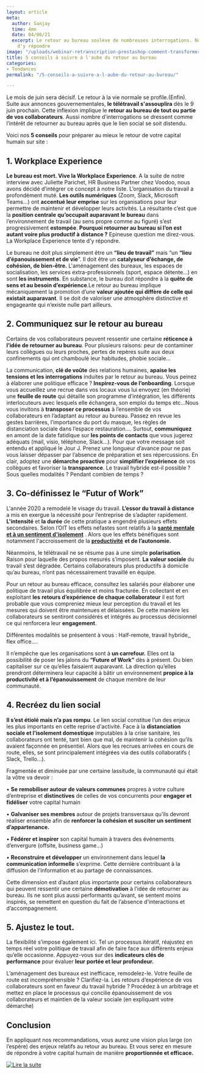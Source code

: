 ```yaml
---
layout: article
meta:
  author: Sanjay
  time: 4mn
  date: 04/06/21
  excerpt: Le retour au bureau soulève de nombreuses interrogations. Nous avons tenté
    d'y répondre
image: "/uploads/webinar-retranscription-prestashop-comment-transformer-la-periode-d-essai-a-tous-les-couts-9.png"
title: 5 conseils à suivre à l'aube du retour au bureau
categories:
- Tendances
permalink: "/5-conseils-a-suivre-a-l-aube-du-retour-au-bureau/"

---
```

Le mois de juin sera décisif. Le retour à la vie normale se profile.(Enfin). Suite aux annonces gouvernementales, **le télétravail s'assouplira** dès le 9 juin prochain. Cette inflexion implique le **retour au bureau de tout ou partie de vos collaborateurs**. Aussi nombre d'interrogations se dressent comme l’intérêt de retourner au bureau après que le lien social se soit distendu.

Voici nos **5 conseils** pour préparer au mieux le retour de votre capital humain sur site :

## **1. Workplace Experience**

**Le bureau est mort. Vive la Workplace Experience**. A la suite de notre interview avec Juliette Parichet, HR Business Partner chez Voodoo, nous avons décidé d’intégrer ce concept à notre liste. L’organisation du travail a profondément muté. **Les outils numériques** (Zoom, Slack, Microsoft Teams...) ont **accentué leur emprise** sur les organisations pour leur permettre de maintenir et développer leurs activités. La résultante c’est que la **position centrale** **qu’occupait auparavant** **le bureau** dans l’environnement de travail (au sens propre comme au figuré) s’est progressivement **estompée**. **Pourquoi retourner au bureau si l’on est autant voire plus productif à distance ?** Epineuse question me direz-vous. La Workplace Experience tente d’y répondre.

Le bureau ne doit plus simplement être un **“lieu de travail”** mais “un **“lieu d’épanouissement et de vie**”. Il doit être un **catalyseur d’échange, de cohésion, de bien-être.** L'aménagement des bureaux, les espaces de socialisation, les services extra-professionnels (sport, espace détente…) en sont **les instruments**. En substance, le bureau doit répondre à la **quête de sens et au besoin d’expérience**.Le retour au bureau implique mécaniquement la promotion d’une **valeur ajoutée qui diffère de celle qui existait auparavant**. Il se doit de valoriser une atmosphère distinctive et engageante qui n’existe nulle part ailleurs.

## **2. Communiquez sur le retour au bureau**

Certains de vos collaborateurs peuvent ressentir une certaine **réticence à l’idée de retourner au bureau**. Pour plusieurs raisons: peur de contaminer leurs collègues ou leurs proches, pertes de repères suite aux deux confinements qui ont chamboulé leur habitudes, phobie sociale...

La communication, **clé de voûte** des relations humaines, **apaise les tensions et les interrogations** induites par le retour au bureau. Vous peinez à élaborer une politique efficace ? **Inspirez-vous de l’onboarding**. Lorsque vous accueillez une recrue dans vos locaux vous lui envoyez (en théorie) une **feuille de route** qui détaille son programme d’intégration, les différents interlocuteurs avec lesquels elle échangera, son emploi du temps etc...Nous vous invitons à **transposer ce processus** à l’ensemble de vos collaborateurs en l’adaptant au retour au bureau. Passez en revue les gestes barrières, l’importance du port du masque, les règles de distanciation sociale dans l’espace restauration…. Surtout, **communiquez** en amont de la date fatidique sur **les points de contacts** que vous jugerez adéquats (mail, visio, téléphone, Slack…). Pour que votre message soit entendu et appliqué le Jour J. Prenez une longueur d’avance pour ne pas vous laisser dépasser par l’absence de préparation et ses répercussions. En clair, adoptez une **démarche proactive** pour **simplifier l’expérience** de vos collègues et favoriser la **transparence**. Le travail hybride est-il possible ? Sous quelles modalités ? Pendant combien de temps ?

## **3. Co-définissez le “Futur of Work”**

L'année 2020 a remodelé le visage du travail. **L’essor du travail à distance** a mis en exergue la nécessité pour l’entreprise de s’adapter rapidement. **L'intensité** et **la durée** de cette pratique a engendré plusieurs effets secondaires. Selon l’OIT les effets néfastes sont relatifs à la [**santé mentale et à un sentiment d'isolement**](https://www.ilo.org/global/about-the-ilo/newsroom/news/WCMS_748737/lang--fr/index.htm) . Alors que les effets bénéfiques sont notamment l'accroissement de la [**productivité**](https://www.lefigaro.fr/conjoncture/le-teletravail-a-fait-grimper-la-productivite-des-salaries-de-22-20210315) **et de l’autonomie.**

Néanmoins, le télétravail ne se résume pas à une simple **polarisation**. Raison pour laquelle des propos mesurés s’imposent. **La valeur sociale** du travail s’est dégradée. Certains collaborateurs plus productifs à domicile qu’au bureau, n’ont pas nécessairement travaillé en équipe.

Pour un retour au bureau efficace, consultez les salariés pour élaborer une politique de travail plus équilibrée et moins fracturée. En collectant et en exploitant **les** **retours d’expérience** **de chaque collaborateur** il est fort probable que vous compreniez mieux leur perception du travail et les mesures qui doivent être maintenues et délaissées. De cette manière les collaborateurs se sentiront considérés et intégrés au processus décisionnel ce qui renforcera leur **engagement**.

Différentes modalités se présentent à vous : Half-remote, travail hybride,, flex office….

Il n’empêche que les organisations sont à **un carrefour.** Elles ont la possibilité de poser les jalons du **“Future of Work”** dès à présent. Ou bien capitaliser sur ce qu’elles faisaient auparavant. La direction qu’elles prendront déterminera leur capacité à bâtir un environnement **propice à la productivité et à l’épanouissement** de chaque membre de leur communauté.

## **4. Recréez du lien social**

**Il s’est étiolé mais n’a pas rompu**. Le lien social constitue l’un des enjeux les plus importants en cette reprise d'activité. Face à la **distanciation sociale et l’isolement domestique** imputables à la crise sanitaire, les collaborateurs ont tenté, tant bien que mal, de maintenir la cohésion qu’ils avaient façonnée en présentiel. Alors que les recrues arrivées en cours de route, elles, se sont principalement intégrées via des outils collaboratifs ( Slack, Trello…).

Fragmentée et diminuée par une certaine lassitude, la communauté qui était la vôtre va devoir :

• **Se** **remobiliser autour de valeurs communes** propres à votre culture d’entreprise et **distinctives** de celles de vos concurrents pour **engager et fidéliser** votre capital humain

• **Galvaniser ses membres** autour de projets transversaux qu’ils devront réaliser ensemble afin de **renforcer la cohésion et susciter un sentiment d’appartenance.**

• **Fédérer et inspirer** son capital humain à travers des événements d’envergure (offsite, business game…)

• **Reconstruire et développer** un environnement dans lequel **la communication informelle** s’exprime. Cette dernière contribuant à la diffusion de l’information et au partage de connaissances.

Cette dimension est d’autant plus importante pour certains collaborateurs qui peuvent ressentir une certaine **démotivation** à l’idée de retourner au bureau. Ils ne sont plus aussi performants qu’avant, se sentent moins inspirés, se remettent en question du fait de l’absence d'interactions et d’accompagnement.

## **5. Ajustez le tout.**

La flexibilité s’impose également ici. Tel un processus itératif, réajustez en temps réel votre politique de travail afin de faire face aux différents enjeux qu’elle occasionne. Appuyez-vous sur des **indicateurs clés de performance** pour évaluer **leur** **portée et leur profondeur.**

L’aménagement des bureaux est inefficace, remodelez-le. Votre feuille de route est incompréhensible ? Clarifiez-la. Les retours d’expérience de vos collaborateurs sont en faveur du travail hybride ? Procédez à un arbitrage et mettez en place le processus qui concilie épanouissement de vos collaborateurs et maintien de la valeur sociale (en expliquant votre démarche)

## **Conclusion**

En appliquant nos recommandations, vous aurez une vision plus large (on l’espère) des enjeux relatifs au retour au bureau. Et vous serez en mesure de répondre à votre capital humain de manière **proportionnée et efficace.**

<!--HubSpot Call-to-Action Code --><span class="hs-cta-wrapper" id="hs-cta-wrapper-51b2f752-db4d-426f-b1ff-ed930dd50c09"><span class="hs-cta-node hs-cta-51b2f752-db4d-426f-b1ff-ed930dd50c09" id="hs-cta-51b2f752-db4d-426f-b1ff-ed930dd50c09"><!--[if lte IE 8]><div id="hs-cta-ie-element"></div><![endif]--><a href="https://cta-redirect.hubspot.com/cta/redirect/9017898/51b2f752-db4d-426f-b1ff-ed930dd50c09" ><img class="hs-cta-img" id="hs-cta-img-51b2f752-db4d-426f-b1ff-ed930dd50c09" style="border-width:0px;" src="https://no-cache.hubspot.com/cta/default/9017898/51b2f752-db4d-426f-b1ff-ed930dd50c09.png"  alt="Lire la suite"/></a></span><script charset="utf-8" src="https://js.hscta.net/cta/current.js"></script><script type="text/javascript"> hbspt.cta.load(9017898, '51b2f752-db4d-426f-b1ff-ed930dd50c09', {"region":"na1"}); </script></span><!-- end HubSpot Call-to-Action Code --> 
<!-- Start of HubSpot Embed Code -->
<script type="text/javascript" id="hs-script-loader" async defer src="//js.hs-scripts.com/9017898.js"></script>
<!-- End of HubSpot Embed Code -->

